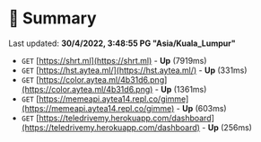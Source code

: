 # 📖 Summary
Last updated: **30/4/2022, 3:48:55 PG "Asia/Kuala_Lumpur"**

- `GET` [https://shrt.ml](https://shrt.ml) - **Up** (7919ms)
- `GET` [https://hst.aytea.ml/](https://hst.aytea.ml/) - **Up** (331ms)
- `GET` [https://color.aytea.ml/4b31d6.png](https://color.aytea.ml/4b31d6.png) - **Up** (1361ms)
- `GET` [https://memeapi.aytea14.repl.co/gimme](https://memeapi.aytea14.repl.co/gimme) - **Up** (603ms)
- `GET` [https://teledrivemy.herokuapp.com/dashboard](https://teledrivemy.herokuapp.com/dashboard) - **Up** (256ms)
